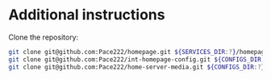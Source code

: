 # Additional instructions

Clone the repository:
```bash
git clone git@github.com:Pace222/homepage.git ${SERVICES_DIR:?}/homepage
git clone git@github.com:Pace222/int-homepage-config.git ${CONFIGS_DIR:?}/int-homepage
git clone git@github.com:Pace222/home-server-media.git ${CONFIGS_DIR:?}/media
```
